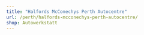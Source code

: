 ```yaml
---
title: "Halfords McConechys Perth Autocentre"
url: /perth/halfords-mcconechys-perth-autocentre/
shop: Autowerkstatt
---
```

